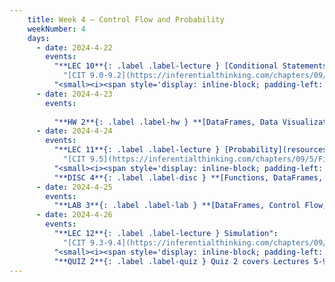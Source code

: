 ```yaml
---
    title: Week 4 – Control Flow and Probability
    weekNumber: 4
    days:
      - date: 2024-4-22
        events:
          "**LEC 10**{: .label .label-lecture } [Conditional Statements and Iteration](http://datahub.ucsd.edu/user-redirect/git-sync?repo=https://github.com/dsc-courses/dsc10-2024-sp&subPath=lectures/lec10/lec10.ipynb) [✏️](resources/lectures/lec10/lec10.html)":
            "[CIT 9.0-9.2](https://inferentialthinking.com/chapters/09/Randomness.html)" 
          "<small><i><span style='display: inline-block; padding-left: 80px'><b>Keywords:</b> in, not, and, or, if, else, elif, for-loops, np.append, accumulator pattern </span></i></small>":
      - date: 2024-4-23
        events:
          
          "**HW 2**{: .label .label-hw } **[DataFrames, Data Visualization, and Functions](http://datahub.ucsd.edu/user-redirect/git-sync?repo=https://github.com/dsc-courses/dsc10-2024-sp&subPath=homeworks/hw02/hw02.ipynb)**":
      - date: 2024-4-24
        events:
          "**LEC 11**{: .label .label-lecture } [Probability](resources/lectures/lec11/lec11.pdf)":
            "[CIT 9.5](https://inferentialthinking.com/chapters/09/5/Finding_Probabilities.html)" 
          "<small><i><span style='display: inline-block; padding-left: 80px'><b>Keywords:</b> event, conditional prob., multiplication and addition rules, independence </span></i></small>":
          "**DISC 4**{: .label .label-disc } **[Functions, DataFrames, and Control Flow](https://practice.dsc10.com/disc04/index.html)**":
      - date: 2024-4-25
        events:       
          "**LAB 3**{: .label .label-lab } **[DataFrames, Control Flow, and Probability](http://datahub.ucsd.edu/user-redirect/git-sync?repo=https://github.com/dsc-courses/dsc10-2024-sp&subPath=labs/lab03/lab03.ipynb)**":
      - date: 2024-4-26
        events:
          "**LEC 12**{: .label .label-lecture } Simulation":
            "[CIT 9.3-9.4](https://inferentialthinking.com/chapters/09/3/Simulation.html)" 
          "<small><i><span style='display: inline-block; padding-left: 80px'><b>Keywords:</b> np.random.choice, replacement, np.count_nonzero, coin flipping, Monty Hall </span></i></small>":
          "**QUIZ 2**{: .label .label-quiz } Quiz 2 covers Lectures 5-9":
---
```

